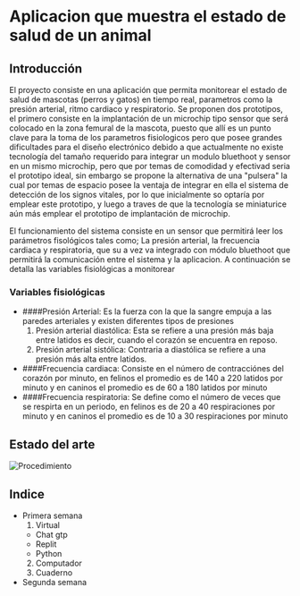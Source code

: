 # Aplicacion que muestra el estado de salud de un animal
## Introducción
El proyecto consiste en una aplicación que permita monitorear el estado de salud de mascotas (perros y gatos) en tiempo real, parametros como la presión arterial, ritmo cardiaco y respiratorio. Se proponen dos prototipos, el primero consiste en la implantación de un microchip tipo sensor que será colocado en la zona femural de la mascota, puesto que allí es un punto clave para la toma de los parametros fisiologicos pero que posee grandes dificultades para el diseño electrónico debido a que actualmente no existe tecnología del tamaño requerido para integrar un modulo bluethoot y sensor en un mismo microchip, pero que por temas de comodidad y efectivad seria el prototipo ideal, sin embargo se propone la alternativa de una "pulsera" la cual por temas de espacio posee la ventaja de integrar en ella el sistema de detección de los signos vitales, por lo que inicialmente so optaría por emplear este prototipo, y luego a traves de que la tecnología se miniaturice aún más emplear el prototipo de implantación de microchip.

El funcionamiento del sistema consiste en un sensor que permitirá leer los parámetros fisológicos tales como; La presión arterial, la frecuencia cardiaca y respiratoria, que su a vez va integrado con módulo bluethoot que permitirá la comunicación entre el sistema y la aplicacion. A continuación se detalla las variables fisiológicas a monitorear 

### Variables fisiológicas
* ####Presión Arterial: Es la fuerza con la que la sangre empuja a las paredes arteriales y existen diferentes tipos de presiones
  1. Presión arterial diastólica: Esta se refiere a una presión más baja entre latidos es decir, cuando el corazón se encuentra en reposo.
  2. Presión arterial sistólica: Contraria a diastólica se refiere a una presión más alta entre latidos.
* ####Frecuencia cardiaca: Consiste en el número de contracciónes del corazón por minuto, en felinos el promedio es de 140 a 220 latidos por minuto y en caninos el       promedio es de 60 a 180 latidos por minuto
* ####Frecuencia respiratoria: Se define como el número de veces que se respirta en un periodo, en felinos es de 20 a 40 respiraciones por minuto y en caninos el promedio es de 10 a 30 respiraciones por minuto


## Estado del arte


![Procedimiento](https://bogota.gov.co/sites/default/files/inline-images/whatsapp-image-2021-06-22-at-16.50.42_0.jpeg)

## Indice
* Primera semana 
  1. Virtual
    - Chat gtp
    - Replit
    - Python
  2. Computador
  3. Cuaderno 
* Segunda semana

